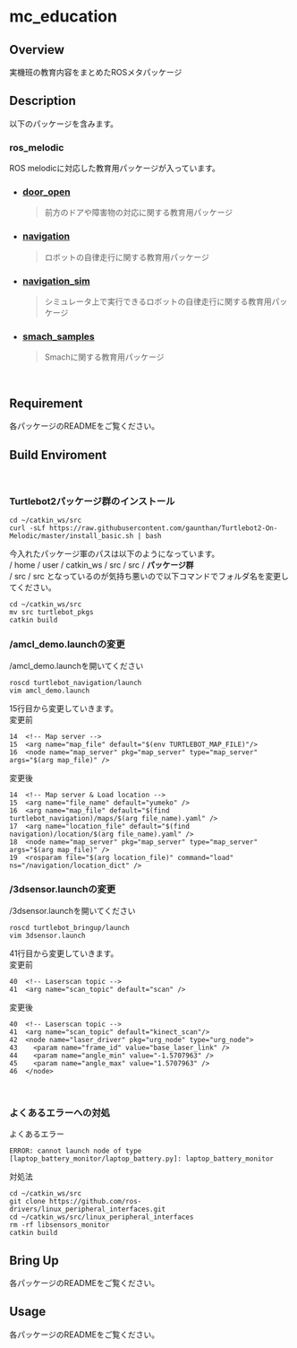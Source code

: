# mc_education
## Overview
実機班の教育内容をまとめたROSメタパッケージ
</br>

## Description
以下のパッケージを含みます。

### ros_melodic
ROS melodicに対応した教育用パッケージが入っています。
- ### [door_open](./ros_melodic/door_open)
  > 前方のドアや障害物の対応に関する教育用パッケージ

- ### [navigation](./ros_melodic/navigation)
  > ロボットの自律走行に関する教育用パッケージ

- ### [navigation_sim](./ros_melodic/navigation_sim)
  > シミュレータ上で実行できるロボットの自律走行に関する教育用パッケージ

- ### [smach_samples](./ros_melodic/smach_samples)
  > Smachに関する教育用パッケージ
</br>

## Requirement
各パッケージのREADMEをご覧ください。
</br>

## Build Enviroment
</br>

### Turtlebot2パッケージ群のインストール

```
cd ~/catkin_ws/src
curl -sLf https://raw.githubusercontent.com/gaunthan/Turtlebot2-On-Melodic/master/install_basic.sh | bash
```

今入れたパッケージ軍のパスは以下のようになっています。 </br>
/ home / user / catkin_ws / src / src / **パッケージ群** </br>
/ src / src となっているのが気持ち悪いので以下コマンドでフォルダ名を変更してください。

```
cd ~/catkin_ws/src
mv src turtlebot_pkgs
catkin build
````

### /amcl_demo.launchの変更
/amcl_demo.launchを開いてください

```
roscd turtlebot_navigation/launch
vim amcl_demo.launch
```

15行目から変更していきます。 </br>
変更前

```
14  <!-- Map server -->
15  <arg name="map_file" default="$(env TURTLEBOT_MAP_FILE)"/>
16  <node name="map_server" pkg="map_server" type="map_server" args="$(arg map_file)" />
```

変更後

```
14  <!-- Map server & Load location -->
15  <arg name="file_name" default="yumeko" />
16  <arg name="map_file" default="$(find turtlebot_navigation)/maps/$(arg file_name).yaml" />
17  <arg name="location_file" default="$(find navigation)/location/$(arg file_name).yaml" />
18  <node name="map_server" pkg="map_server" type="map_server" args="$(arg map_file)" />
19  <rosparam file="$(arg location_file)" command="load" ns="/navigation/location_dict" />
```

### /3dsensor.launchの変更
/3dsensor.launchを開いてください

```
roscd turtlebot_bringup/launch
vim 3dsensor.launch
```

41行目から変更していきます。 </br>
変更前

```
40  <!-- Laserscan topic -->
41  <arg name="scan_topic" default="scan" />
```

変更後

```
40  <!-- Laserscan topic -->
41  <arg name="scan_topic" default="kinect_scan"/>
42  <node name="laser_driver" pkg="urg_node" type="urg_node">
43    <param name="frame_id" value="base_laser_link" />
44    <param name="angle_min" value="-1.5707963" />
45    <param name="angle_max" value="1.5707963" />
46  </node>
 ```
</br>

### よくあるエラーへの対処
よくあるエラー

```
ERROR: cannot launch node of type [laptop_battery_monitor/laptop_battery.py]: laptop_battery_monitor
```

対処法

```
cd ~/catkin_ws/src
git clone https://github.com/ros-drivers/linux_peripheral_interfaces.git
cd ~/catkin_ws/src/linux_peripheral_interfaces
rm -rf libsensors_monitor
catkin build
```

## Bring Up
各パッケージのREADMEをご覧ください。
</br>

## Usage
各パッケージのREADMEをご覧ください。
